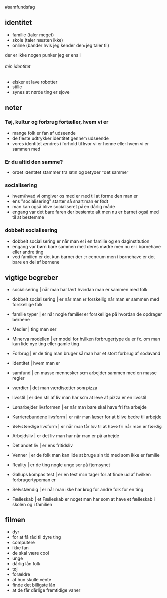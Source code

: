 #samfundsfag
## identitet
- familie (taler meget)
- skole (taler næsten ikke)
- online (bander hvis jeg kender dem jeg taler til)

der er ikke nogen punker jeg er ens i

###### min identitet
- elsker at lave robotter
- stille
- synes at nørde ting er sjove


## noter
### Tøj, kultur og forbrug fortæller, hvem vi er
- mange folk er fan af udseende
- de fleste udtrykker identitet gennem udseende
- vores identitet ændres i forhold til hvor vi er henne eller hvem vi er sammen med

### Er du altid den samme?
- ordet identitet stammer fra latin og betyder "det samme" 


### socialisering
- hvem/hvad vi omgiver os med er med til at forme den man er
- ens "socialisering" starter så snart man er født
- man kan også blive socialiseret på en dårlig måde
- engang var det bare faren der bestemte alt men nu er barnet også med til at bestemme
### dobbelt socialisering
- dobbelt socialisering er når man er i en familie og en daginstitution
- engang var børn bare sammen med deres mødre men nu er i børnehave eller andre ting
- ved familien er det kun barnet der er centrum men i børnehave er det bare en del af børnene




## vigtige begreber
- socialisering | når man har lært hvordan man er sammen med folk
- dobbelt socialisering | er når man er forskellig når man er sammen med forskellige folk
- familie typer | er når nogle familier er forskellige på hvordan de opdrager børnene
- Medier | ting man ser
- Minerva modellen | er model for hvilken forbrugertype du er fx. om man kan lide nye ting eller gamle ting


- Forbrug | er de ting man bruger så man har et stort forbrug af sodavand
- Identitet | hvem man er
- samfund | en masse mennesker som arbejder sammen med en masse regler 
- værdier | det man værdisætter som pizza 
- livsstil | er den stil af liv man har som at leve af pizza er en livsstil
- Lønarbejder livsformen | er når man bare skal have fri fra arbejde
- Karrierebundene livsform | er når man læser for at blive bedre til arbejde
- Selvstendige livsform | er når man får lov til at have fri når man er færdig
- Arbejdsliv | er det liv man har når man er på arbejde
- Det andet liv | er ens fritidsliv 
- Venner | er de folk man kan lide at bruge sin tid med som ikke er familie 
- Reality | er de ting nogle unge ser på fjernsynet
- Gallups kompas test | er en test man tager for at finde ud af hvilken forbrugertypeman er 
- Selvstændig | er når man ikke har brug for andre folk for en ting
- Fælleskab | et Fælleskab er noget man har som at have et fælleskab i skolen og i familien


## filmen
- dyr
- for at få råd til dyre ting
- computere
- ikke fan
- de skal være cool
- unge
- dårlig lån folk
- tøj
- forældre
- at hun skulle vente
- finde det billigste lån
- at de får dårlige fremtidige vaner